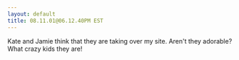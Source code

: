 ```yaml
---
layout: default
title: 08.11.01@06.12.40PM EST
---
```


Kate and Jamie think that they are taking over my site. Aren't they adorable?
What crazy kids they are!
